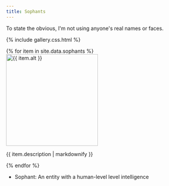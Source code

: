 ```yaml
---
title: Sophants
---
```


To state the obvious, I'm not using anyone's real names or faces. 

{% include gallery.css.html %}

<div class="gallery">
  {% for item in site.data.sophants %}
  <div class="item">
    <img src="{{ item.src }}" alt="{{ item.alt }}" width="250" />
    <p>{{ item.description | markdownify }}</p>
  </div>
  {% endfor %}
</div>


* Sophant: An entity with a human-level level intelligence

<script src="https://giscus.app/client.js"
        data-repo="clevelandpenclub/clevelandpenclub.github.io"
        data-repo-id="R_kgDONeh5oQ"
        data-category="Announcements"
        data-category-id="DIC_kwDONeh5oc4Cl6ba"
        data-mapping="pathname"
        data-strict="1"
        data-reactions-enabled="1"
        data-emit-metadata="0"
        data-input-position="top"
        data-theme="preferred_color_scheme"
        data-lang="en"
        crossorigin="anonymous"
        async>
</script>
